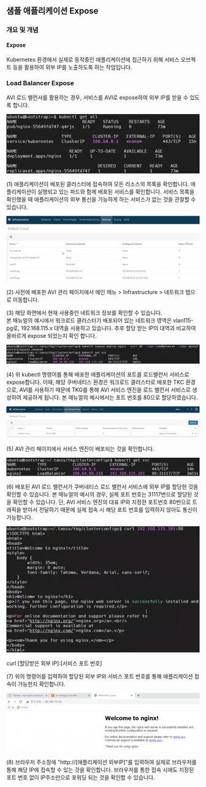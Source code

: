 ## 샘플 애플리케이션 Expose
### 개요 및 개념
#### Expose

Kubernetes 환경에서 실제로 동작중인 애플리케이션에 접근하기 위해 서비스
오브젝트 등을 활용하여 외부 IP를 노출하도록 하는 작업입니다.

### Load Balancer Expose

AVI 로드 밸런서를 활용하는 경우, 서비스를 AVI로 expose하여 외부 IP를
받을 수 있도록 합니다.

![](images/app_expose1.png)

(1) 애플리케이션이 배포된 클러스터에 접속하여 모든 리소스의 목록을
    확인합니다. 애플리케이션이 실행되고 있는 파드와 함께 배포된 서비스를
    확인합니다. 서비스 목록을 확인했을 때 애플리케이션의 외부 통신을
    가능하게 하는 서비스가 없는 것을 관찰할 수 있습니다.

![](images/app_expose2.png)

(2) 사전에 배포한 AVI 관리 페이지에서 메인 메뉴 \> Infrastructure \>
    네트워크 탭으로 이동합니다.

(3) 해당 화면에서 현재 사용중인 네트워크 정보를 확인할 수 있습니다.\
    본 매뉴얼의 예시에서 워크로드 클러스터가 배포되어 있는 네트워크
    영역은 vlan115-pg로, 192.168.115.x 대역을 사용하고 있습니다. 추후
    할당 받는 IP의 대역과 비교하여 올바르게 expose 되었는지 확인 합니다.

![](images/app_expose3.png)

(4) 위 kubectl 명령어를 통해 배포한 애플리케이션의 포트를 로드밸런서
    서비스로 expose합니다. 이때, 해당 쿠버네티스 환경은 워크로드
    클러스터로 배포한 TKC 환경으로, AVI를 사용하기 때문에 TKG를 통해 AVI
    서비스 엔진을 로드 밸런서 서비스로 생성하여 제공하게 됩니다. 본
    매뉴얼의 예시에서는 포트 번호를 80으로 할당하였습니다.

![](images/app_expose4.png)

(5) AVI 관리 페이지에서 서비스 엔진이 배포되는 것을 확인합니다.

![](images/app_expose5.png)

(6) 배포된 AVI 로드 밸런서가 쿠버네티스 로드 밸런서 서비스에 외부 IP를
    할당한 것을 확인할 수 있습니다. 본 매뉴얼의 예시의 경우, 실제 포트
    번호는 31117번으로 할당된 것을 확인할 수 있습니다. 단, AVI 서비스
    엔진의 대표 IP와 지정한 포트번호 80번으로 트래픽을 받아서 전달하기
    때문에 실제 접속 시 해당 포트 번호를 입력하지 않아도 통신이
    가능합니다.

![](images/app_expose6.png)

curl \[할당받은 외부 IP\]:\[서비스 포트 번호\]

(7) 위의 명령어를 입력하여 할당된 외부 IP와 서비스 포트 번호를 통해
    애플리케이션 접속이 가능한지 확인합니다.

![](images/app_expose7.png)

(8) 브라우저 주소창에 "http://\[애플리케이션 외부IP\]"를 입력하여 실제로
    브라우저를 통해 해당 IP에 접속할 수 있는 것을 확인합니다. 브라우저를
    통한 접속 시에도 지정된 포트 번호 없이 IP주소만으로 포워딩 되는 것을
    확인할 수 있습니다.
